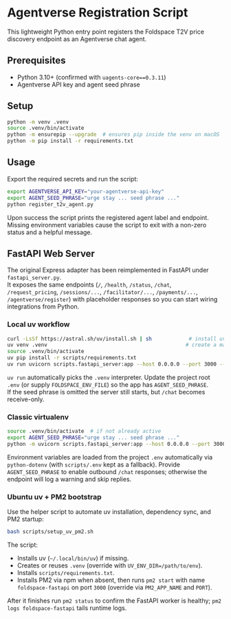 # Agentverse Registration Script

This lightweight Python entry point registers the Foldspace T2V price discovery endpoint as an Agentverse chat agent.

## Prerequisites
- Python 3.10+ (confirmed with `uagents-core==0.3.11`)
- Agentverse API key and agent seed phrase

## Setup
```bash
python -m venv .venv
source .venv/bin/activate
python -m ensurepip --upgrade  # ensures pip inside the venv on macOS
python -m pip install -r requirements.txt
```

## Usage
Export the required secrets and run the script:
```bash
export AGENTVERSE_API_KEY="your-agentverse-api-key"
export AGENT_SEED_PHRASE="urge stay ... seed phrase ..."
python register_t2v_agent.py
```

Upon success the script prints the registered agent label and endpoint. Missing environment variables cause the script to exit with a non-zero status and a helpful message.

## FastAPI Web Server
The original Express adapter has been reimplemented in FastAPI under `fastapi_server.py`.  
It exposes the same endpoints (`/`, `/health`, `/status`, `/chat`, `/request_pricing`, `/sessions/...`, `/facilitator/...`, `/payments/...`, `/agentverse/register`) with placeholder responses so you can start wiring integrations from Python.

### Local uv workflow
```bash
curl -LsSf https://astral.sh/uv/install.sh | sh            # install uv once
uv venv .venv                                             # create a managed virtualenv
source .venv/bin/activate
uv pip install -r scripts/requirements.txt
uv run uvicorn scripts.fastapi_server:app --host 0.0.0.0 --port 3000 --reload
```

`uv run` automatically picks the `.venv` interpreter. Update the project root `.env` (or supply `FOLDSPACE_ENV_FILE`) so the app has `AGENT_SEED_PHRASE`.  
If the seed phrase is omitted the server still starts, but `/chat` becomes receive-only.

### Classic virtualenv
```bash
source .venv/bin/activate  # if not already active
export AGENT_SEED_PHRASE="urge stay ... seed phrase ..."
python -m uvicorn scripts.fastapi_server:app --host 0.0.0.0 --port 3000 --reload
```

Environment variables are loaded from the project `.env` automatically via `python-dotenv` (with `scripts/.env` kept as a fallback). Provide `AGENT_SEED_PHRASE` to enable outbound `/chat` responses; otherwise the endpoint will log a warning and skip replies.

### Ubuntu uv + PM2 bootstrap
Use the helper script to automate uv installation, dependency sync, and PM2 startup:
```bash
bash scripts/setup_uv_pm2.sh
```
The script:
- Installs uv (`~/.local/bin/uv`) if missing.
- Creates or reuses `.venv` (override with `UV_ENV_DIR=/path/to/env`).
- Installs `scripts/requirements.txt`.
- Installs PM2 via npm when absent, then runs `pm2 start` with name `foldspace-fastapi` on port `3000` (override via `PM2_APP_NAME` and `PORT`).

After it finishes run `pm2 status` to confirm the FastAPI worker is healthy; `pm2 logs foldspace-fastapi` tails runtime logs.
